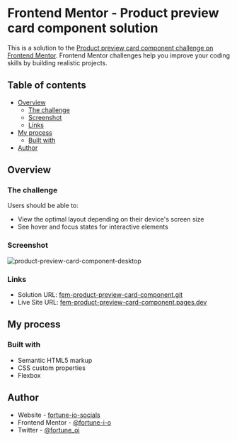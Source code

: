 # Frontend Mentor - Product preview card component solution

This is a solution to the [Product preview card component challenge on Frontend Mentor](https://www.frontendmentor.io/challenges/product-preview-card-component-GO7UmttRfa). Frontend Mentor challenges help you improve your coding skills by building realistic projects.

## Table of contents

- [Overview](#overview)
  - [The challenge](#the-challenge)
  - [Screenshot](#screenshot)
  - [Links](#links)
- [My process](#my-process)
  - [Built with](#built-with)
- [Author](#author)

## Overview

### The challenge

Users should be able to:

- View the optimal layout depending on their device's screen size
- See hover and focus states for interactive elements

### Screenshot

![product-preview-card-component-desktop](screenshots/product-preview-card-component-main-desktop.png)

### Links

- Solution URL: [fem-product-preview-card-component.git](https://github.com/fortune-i-o/fem-product-preview-card-component.git)
- Live Site URL: [fem-product-preview-card-component.pages.dev](https://fem-product-preview-card-component.pages.dev/)

## My process

### Built with

- Semantic HTML5 markup
- CSS custom properties
- Flexbox

## Author

- Website - [fortune-io-socials](https://fortune-io-socials.pages.dev/)
- Frontend Mentor - [@fortune-i-o](https://www.frontendmentor.io/profile/fortune-i-o)
- Twitter - [@fortune_oi](https://www.twitter.com/fortune_oi)
